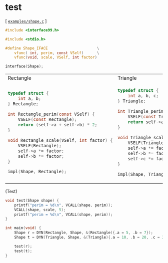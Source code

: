 # test

[ [`examples/shape.c`](examples/shape.c) ]
```c
#include <interface99.h>

#include <stdio.h>

#define Shape_IFACE                      \
    vfunc( int, perim, const VSelf)      \
    vfunc(void, scale, VSelf, int factor)

interface(Shape);
```

<table>
<tr>
 <td>Rectangle</td>
 <td>Triangle</td>
</tr>
<tr>
<td>

```c
typedef struct {
    int a, b;
} Rectangle;

int Rectangle_perim(const VSelf) {
    VSELF(const Rectangle);
    return (self->a + self->b) * 2;
}

void Rectangle_scale(VSelf, int factor) {
    VSELF(Rectangle);
    self->a *= factor;
    self->b *= factor;
}

impl(Shape, Rectangle);
```

</td>
<td>

```c
typedef struct {
    int a, b, c;
} Triangle;

int Triangle_perim(const VSelf) {
    VSELF(const Triangle);
    return self->a + self->b + self->c;
}

void Triangle_scale(VSelf, int factor) {
    VSELF(Triangle);
    self->a *= factor;
    self->b *= factor;
    self->c *= factor;
}

impl(Shape, Triangle);
```

</td>
</tr>
</table>

(Test)
```c
void test(Shape shape) {
    printf("perim = %d\n", VCALL(shape, perim));
    VCALL(shape, scale, 5);
    printf("perim = %d\n", VCALL(shape, perim));
}

int main(void) {
    Shape r = DYN(Rectangle, Shape, &(Rectangle){.a = 5, .b = 7});
    Shape t = DYN(Triangle, Shape, &(Triangle){.a = 10, .b = 20, .c = 30});

    test(r);
    test(t);
}
```
